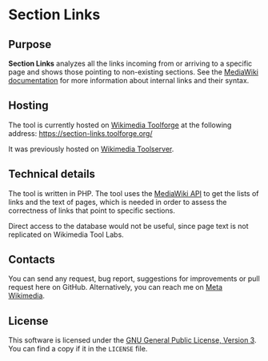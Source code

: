 # Section Links

## Purpose

**Section Links** analyzes all the links incoming from or arriving to a specific page and shows those pointing to non-existing sections.
See the [MediaWiki documentation](https://www.mediawiki.org/wiki/Help:Links) for more information about internal links and their syntax.

## Hosting

The tool is currently hosted on [Wikimedia Toolforge](https://toolforge.org/) at the following address:
https://section-links.toolforge.org/

It was previously hosted on [Wikimedia Toolserver](https://meta.wikimedia.org/wiki/Toolserver).

## Technical details

The tool is written in PHP.
The tool uses the [MediaWiki API](https://www.mediawiki.org/wiki/API:Main_page) to get the lists of links and the text of pages, which is needed in order to assess the correctness of links that point to specific sections.

Direct access to the database would not be useful, since page text is not replicated on Wikimedia Tool Labs.

## Contacts

You can send any request, bug report, suggestions for improvements or pull request here on GitHub.
Alternatively, you can reach me on [Meta Wikimedia](https://meta.wikimedia.org/wiki/User:Pietrodn).

## License

This software is licensed under the [GNU General Public License, Version 3](https://www.gnu.org/licenses/gpl.html).
You can find a copy if it in the `LICENSE` file.
